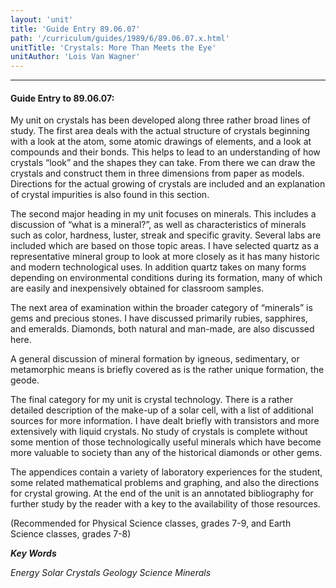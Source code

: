 ```yaml
---
layout: 'unit'
title: 'Guide Entry 89.06.07'
path: '/curriculum/guides/1989/6/89.06.07.x.html'
unitTitle: 'Crystals: More Than Meets the Eye'
unitAuthor: 'Lois Van Wagner'
---
```


<body>
<hr/>
 <h4>
  Guide Entry to 89.06.07:
 </h4>
 My unit on crystals has been developed along three rather broad lines of study. The first area deals with the actual structure of crystals beginning with a look at the atom, some atomic drawings of elements, and a look at compounds and their bonds. This helps to lead to an understanding of how crystals “look” and the shapes they can take. From there we can draw the crystals and construct them in three dimensions from paper as models. Directions for the actual growing of crystals are included and an explanation of crystal impurities is also found in this section.
 <p>
  The second major heading in my unit focuses on minerals. This includes a discussion of “what is a mineral?”, as well as characteristics of minerals such as color, hardness, luster, streak and specific gravity. Several labs are included which are based on those topic areas. I have selected quartz as a representative mineral group to look at more closely as it has many historic and modern technological uses. In addition quartz takes on many forms depending on environmental conditions during its formation, many of which are easily and inexpensively obtained for classroom samples.
 </p>
 <p>
  The next area of examination within the broader category of “minerals” is gems and precious stones. I have discussed primarily rubies, sapphires, and emeralds. Diamonds, both natural and man-made, are also discussed here.
 </p>
 <p>
  A general discussion of mineral formation by igneous, sedimentary, or metamorphic means is briefly covered as is the rather unique formation, the geode.
 </p>
 <p>
  The final category for my unit is crystal technology. There is a rather detailed description of the make-up of a solar cell, with a list of additional sources for more information. I have dealt briefly with transistors and more extensively with liquid crystals. No study of crystals is complete without some mention of those technologically useful minerals which have become more valuable to society than any of the historical diamonds or other gems.
 </p>
 <p>
  The appendices contain a variety of laboratory experiences for the student, some related mathematical problems and graphing, and also the directions for crystal growing. At the end of the unit is an annotated bibliography for further study by the reader with a key to the availability of those resources.
 </p>
 <p>
  (Recommended for Physical Science classes, grades 7-9, and Earth Science classes, grades 7-8)
 </p>
<p>
  <b>
   <i>
    Key Words
   </i>
  </b>
  <br/>
 </p>
 <p>
  <i>
   Energy Solar Crystals Geology Science Minerals
  </i>
 </p>

</body>
